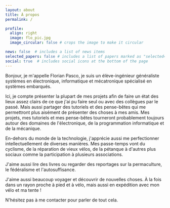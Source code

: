 ```yaml
---
layout: about
title: À propos
permalink: /

profile:
  align: right
  image: flo_pic.jpg
  image_circular: false # crops the image to make it circular

news: false  # includes a list of news items
selected_papers: false # includes a list of papers marked as "selected={true}"
social: true  # includes social icons at the bottom of the page
---
```


Bonjour, je m'appelle Florian Pasco, je suis un élève-ingénieur généraliste systèmes en électronique, informatique et mécatronique spécialisé en systèmes embarqués.

Ici, je compte présenter la plupart de mes projets afin de faire un état des lieux assez clairs de ce que j'ai pu faire seul ou avec des collègues par le passé. Mais aussi partager des tutoriels et des pense-bêtes qui me permettront plus aisément de présenter des choses à mes amis. Mes projets, mes tutoriels et mes pense-bêtes tourneront probablement toujours autour des domaines de l'électronique, de la programmation informatique et de la mécanique.

En-dehors du monde de la technologie, j'apprécie aussi me perfectionner intellectuellement de diverses manières. Mes passe-temps vont du cyclisme, de la réparation de vieux vélos, de la pétanque à d'autres plus sociaux comme la participation à plusieurs associations.

J'aime aussi lire des livres ou regarder des reportages sur la permaculture, le fédéralisme et l'autosuffisance.

J'aime aussi beaucoup voyager et découvrir de nouvelles choses. À la fois dans un rayon proche à pied et à vélo, mais aussi en expédition avec mon vélo et ma tente !

N'hésitez pas à me contacter pour parler de tout cela.
